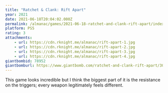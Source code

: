 ```yaml
---
title: "Ratchet & Clank: Rift Apart"
year: 2021
date: 2021-06-18T20:04:02.000Z
permalink: /almanac/games/2021-06-18-ratchet-and-clank-rift-apart/index.html
platform: PS5
rating: 3
attachments: 
    - url: https://cdn.rknight.me/almanac/rift-apart-1.jpg
    - url: https://cdn.rknight.me/almanac/rift-apart-2.jpg
    - url: https://cdn.rknight.me/almanac/rift-apart-3.jpg
    - url: https://cdn.rknight.me/almanac/rift-apart-4.jpg
giantbombid: 78952
giantbomburl: https://www.giantbomb.com/ratchet-and-clank-rift-apart/3030-78952/
---
```


This game looks incredible but I think the biggest part of it is the resistance on the triggers; every weapon legitimately feels different.